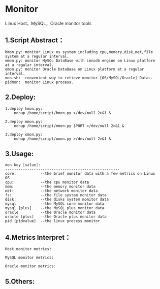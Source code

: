 Monitor
=======

Linux Host，MySQL，Oracle monitor tools

1.Script Abstract：
------------------
	hmon.py: monitor Linux os system including cpu,memory,disk,net,file system at a regular interval.
	mmon.py: monitor MySQL DataBase with innodb engine on Linux platform at a regular interval.
	omon.py: monitor Oracle DataBase on Linux platform at a regular interval.
	mon.sh:  convenient way to retieve monitor [OS/MySQL/Oracle] Datas.
	pidmon:  monitor Linux process.


2.Deploy:
------------------
	1.deploy hmon.py:
		nohup /home/script/hmon.py >/dev/null 2>&1 &
	
	2.deploy mmon.py:
		nohup /home/script/mmon.py $PORT >/dev/null 2>&1 &
	
	3.deploy omon.py:
		nohup /home/script/omon.py >/dev/null 2>&1 &
	
3.Usage:
------------------
	mon key [value]:
	----------------------------------------------------
	core:           --the brief monitor data with a few metrics on Linux OS
	cpu:            --the cpu monitor data
	mem:            --the memory monitor data
	net:            --the network monitor data
	fs:             --the file system monitor data
	disk:           --the disks system monitor data
	mysql           --the MySQL core monitor data
	mysql [plus]    --the MySQL plus monitor data
	oracle          --the Oracle monitor data
	oracle [plus]   --the Oracle plus monitor data
	pid [pidvalue]  --the linux process monitor 

4.Metrics Interpret：
------------------
	Host monitor metrics:

	MySQL monitor metrics:

	Oracle monitor metrics:


5.Others:
------------------

